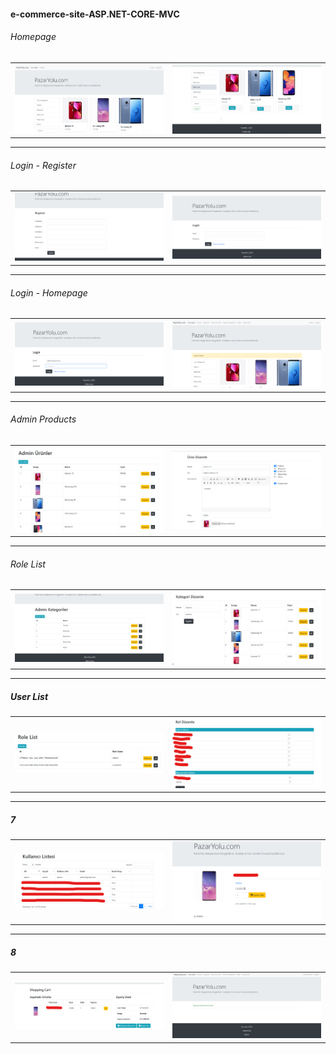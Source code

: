 #### e-commerce-site-ASP.NET-CORE-MVC
###### Homepage
<table>
  <tr>
    <td>
      <img src="site-pictures/1.png">
    </td>
    <td>
      <img src="site-pictures/2.png">
    </td>
  </tr>
</table>
<hr>

###### Login - Register
<table>
  <tr>
    <td>
      <img src="site-pictures/3.png">
    </td>
    <td>
      <img src="site-pictures/4.png">
    </td>
  </tr>
</table>
<hr>

###### Login - Homepage
<table>
  <tr>
    <td>
      <img src="site-pictures/5.png">
    </td>
    <td>
      <img src="site-pictures/6.png">
    </td>
  </tr>
</table>
<hr>

###### Admin Products
<table>
  <tr>
    <td>
      <img src="site-pictures/7.png">
    </td>
    <td>
      <img src="site-pictures/8.png">
    </td>
  </tr>
</table>
<hr>

###### Role List
<table>
  <tr>
    <td>
      <img src="site-pictures/9.png">
    </td>
    <td>
      <img src="site-pictures/10.png">
    </td>
  </tr>
</table>
<hr>

##### User List
<table>
  <tr>
    <td>
      <img src="site-pictures/11.png">
    </td>
    <td>
      <img src="site-pictures/12.png">
    </td>
  </tr>
</table>
<hr>

##### 7
<table>
  <tr>
    <td>
      <img src="site-pictures/13.png">
    </td>
    <td>
      <img src="site-pictures/14.png">
    </td>
  </tr>
</table>
<hr>

##### 8
<table>
  <tr>
    <td>
      <img src="site-pictures/15.png">
    </td>
    <td>
      <img src="site-pictures/16.png">
    </td>
  </tr>
</table>

